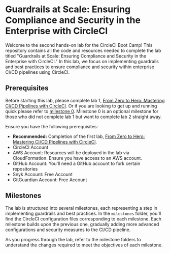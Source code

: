 # Guardrails at Scale: Ensuring Compliance and Security in the Enterprise with CircleCI

Welcome to the second hands-on lab for the CircleCI Boot Camp! This repository contains all the code and resources needed to complete the lab titled "Guardrails at Scale: Ensuring Compliance and Security in the Enterprise with CircleCI." In this lab, we focus on implementing guardrails and best practices to ensure compliance and security within enterprise CI/CD pipelines using CircleCI.


## Prerequisites

Before starting this lab, please complete lab 1, [From Zero to Hero: Mastering CI/CD Pipelines with CircleCI](../lab-1/README.md). Or if you are looking to get up and running quick please refer to [milestone 0](./milestones/0/README.md).
Milestone 0 is an optional milestone for those who did not complete lab 1 but want to complete lab 2 straight away. 

Ensure you have the following prerequisites:

- **Recommended:** Completion of the first lab, [From Zero to Hero: Mastering CI/CD Pipelines with CircleCI](../lab-1/README.md). 
- CircleCI Account
- AWS Account: Resources will be deployed in the lab via CloudFormation. Ensure you have access to an AWS account.
- GitHub Account: You'll need a GitHub account to fork certain repositories
- Snyk Account: Free Account
- GitGuardian Account: Free Account 

## Milestones

The lab is structured into several milestones, each representing a step in implementing guardrails and best practices. In the `milestones` folder, you'll find the CircleCI configuration files corresponding to each milestone. Each milestone builds upon the previous one, gradually adding more advanced configurations and security measures to the CI/CD pipeline.

As you progress through the lab, refer to the milestone folders to understand the changes required to meet the objectives of each milestone.
